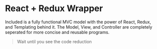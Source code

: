 # React + Redux Wrapper

Included is a fully functional MVC model with the power of React, Redux, and Templating behind it. The Model, View, and Controller are completely seperated for more concise and reusable programs.

> Wait until you see the code reduction